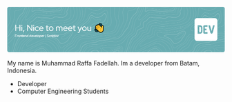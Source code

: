 ![Header](./github-header-image.png)

My name is Muhammad Raffa Fadellah.
Im a developer from Batam, Indonesia.

-  Developer
-  Computer Engineering Students

<!---
MuhammadRaffaFadellah/MuhammadRaffaFadellah is a ✨ special ✨ repository because its `README.md` (this file) appears on your GitHub profile.
You can click the Preview link to take a look at your changes.
--->
